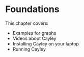 # Foundations

This chapter covers:

- Examples for graphs
- Videos about Cayley
- Installing Cayley on your laptop
- Running Cayley
